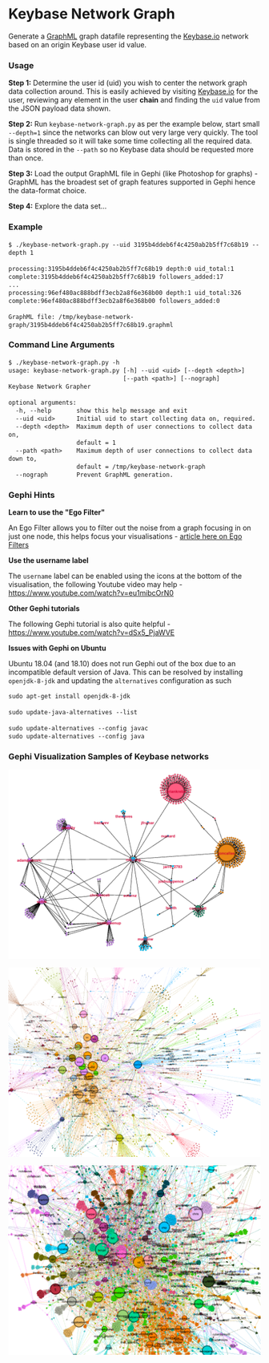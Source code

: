 # Keybase Network Graph

Generate a [GraphML](http://graphml.graphdrawing.org/) graph datafile representing the [Keybase.io](https://keybase.io) 
network based on an origin Keybase user id value.

### Usage
**Step 1:** Determine the user id (uid) you wish to center the network graph data collection around.  This is easily 
achieved by visiting [Keybase.io](https://keybase.io) for the user, reviewing any element in the user **chain** and 
finding the `uid` value from the JSON payload data shown.

**Step 2:** Run `keybase-network-graph.py` as per the example below, start small `--depth=1` since the networks can 
blow out very large very quickly.  The tool is single threaded so it will take some time collecting all the required
data.  Data is stored in the `--path` so no Keybase data should be requested more than once. 

**Step 3:** Load the output GraphML file in Gephi (like Photoshop for graphs) - GraphML has the broadest set of 
graph features supported in Gephi hence the data-format choice.

**Step 4:** Explore the data set...


### Example
```commandline
$ ./keybase-network-graph.py --uid 3195b4ddeb6f4c4250ab2b5ff7c68b19 --depth 1

processing:3195b4ddeb6f4c4250ab2b5ff7c68b19 depth:0 uid_total:1
complete:3195b4ddeb6f4c4250ab2b5ff7c68b19 followers_added:17
...
processing:96ef480ac888bdff3ecb2a8f6e368b00 depth:1 uid_total:326
complete:96ef480ac888bdff3ecb2a8f6e368b00 followers_added:0

GraphML file: /tmp/keybase-network-graph/3195b4ddeb6f4c4250ab2b5ff7c68b19.graphml
```

### Command Line Arguments
```commandline
$ ./keybase-network-graph.py -h
usage: keybase-network-graph.py [-h] --uid <uid> [--depth <depth>]
                                [--path <path>] [--nograph]
Keybase Network Grapher

optional arguments:
  -h, --help       show this help message and exit
  --uid <uid>      Initial uid to start collecting data on, required.
  --depth <depth>  Maximum depth of user connections to collect data on,
                   default = 1
  --path <path>    Maximum depth of user connections to collect data down to,
                   default = /tmp/keybase-network-graph
  --nograph        Prevent GraphML generation.
```

### Gephi Hints
**Learn to use the "Ego Filter"**

An Ego Filter allows you to filter out the noise from a graph focusing in on just one node, this helps focus your 
visualisations - [article here on Ego Filters](https://markhneedham.com/blog/2012/04/30/gephi-centring-a-graph-around-an-individual-node/)

**Use the username label**

The `username` label can be enabled using the icons at the bottom of the visualisation, the following Youtube video may
help - https://www.youtube.com/watch?v=eu1mibcOrN0

**Other Gephi tutorials**

The following Gephi tutorial is also quite helpful - https://www.youtube.com/watch?v=dSx5_PjaWVE

**Issues with Gephi on Ubuntu**

Ubuntu 18.04 (and 18.10) does not run Gephi out of the box due to an incompatible default version of Java.  This can be
resolved by installing `openjdk-8-jdk` and updating the `alternatives` configuration as such
```commandline
sudo apt-get install openjdk-8-jdk

sudo update-java-alternatives --list

sudo update-alternatives --config javac
sudo update-alternatives --config java
```

### Gephi Visualization Samples of Keybase networks
![screenshot_101043.png](assets/screenshot_101043.png)

![screenshot_075321.png](assets/screenshot_075321.png)

![screenshot_074349.png](assets/screenshot_074349.png)

